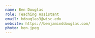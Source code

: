 ```yaml
---
name: Ben Douglas
role: Teaching Assistant
email: bdouglas3@wisc.edu
website: https://benjaminddouglas.com/
photo: ben.jpeg
---
```

